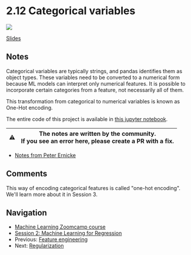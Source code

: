 # 2.12 Categorical variables

<a href="https://www.youtube.com/watch?v=sGLAToAAMa4&list=PL3MmuxUbc_hIhxl5Ji8t4O6lPAOpHaCLR&index=23"><img src="images/thumbnail-2-12.jpg"></a>

[Slides](https://www.slideshare.net/AlexeyGrigorev/ml-zoomcamp-2-slides)

## Notes

Categorical variables are typically strings, and pandas identifies them as object types. These variables need to be converted to a numerical form because ML models can interpret only numerical features. It is possible to incorporate certain categories from a feature, not necessarily all of them.

This transformation from categorical to numerical variables is known as One-Hot encoding.

The entire code of this project is available in [this jupyter notebook](https://github.com/alexeygrigorev/mlbookcamp-code/blob/master/chapter-02-car-price/02-carprice.ipynb).

|⚠️|The notes are written by the community.<br>If you see an error here, please create a PR with a fix.|
|---|:-:|

* [Notes from Peter Ernicke](https://knowmledge.com/2023/09/23/ml-zoomcamp-2023-machine-learning-for-regression-part-10/)

## Comments

This way of encoding categorical features is called "one-hot encoding".
We'll learn more about it in Session 3.

## Navigation

* [Machine Learning Zoomcamp course](../)
* [Session 2: Machine Learning for Regression](./)
* Previous: [Feature engineering](11-feature-engineering.md)
* Next: [Regularization](13-regularization.md)
